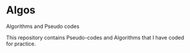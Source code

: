 # Algos
Algorithms and Pseudo codes

This repository contains Pseudo-codes and Algorithms that I have coded for practice.
